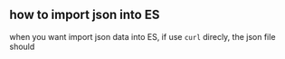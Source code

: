 ## how to import json into ES

when you want import json data into ES, if use `curl` direcly, the json file should 

